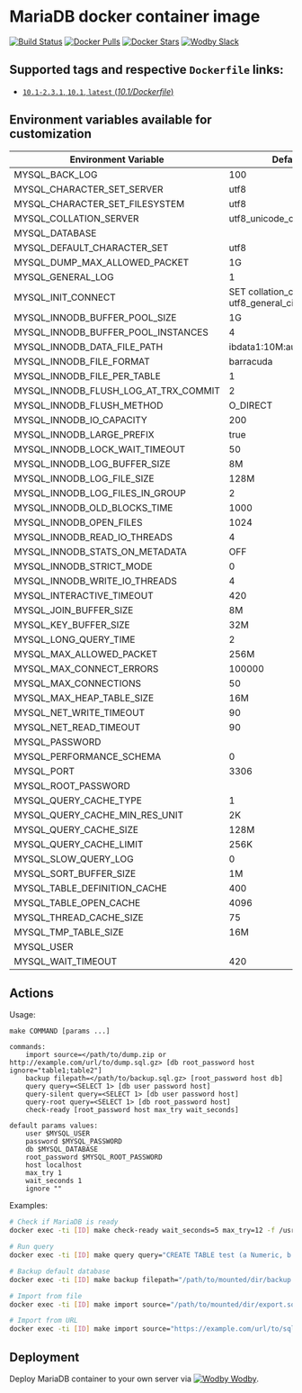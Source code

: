 # MariaDB docker container image

[![Build Status](https://travis-ci.org/wodby/mariadb.svg?branch=master)](https://travis-ci.org/wodby/mariadb)
[![Docker Pulls](https://img.shields.io/docker/pulls/wodby/mariadb.svg)](https://hub.docker.com/r/wodby/mariadb)
[![Docker Stars](https://img.shields.io/docker/stars/wodby/mariadb.svg)](https://hub.docker.com/r/wodby/mariadb)
[![Wodby Slack](http://slack.wodby.com/badge.svg)](http://slack.wodby.com)

## Supported tags and respective `Dockerfile` links:

- [`10.1-2.3.1`, `10.1`, `latest` (*10.1/Dockerfile*)](https://github.com/wodby/mariadb/tree/master/10.1/Dockerfile)

## Environment variables available for customization

| Environment Variable | Default Value | Description |
| -------------------- | ------------- | ----------- |
| MYSQL_BACK_LOG                        | 100                                        | |
| MYSQL_CHARACTER_SET_SERVER            | utf8                                       | |
| MYSQL_CHARACTER_SET_FILESYSTEM        | utf8                                       | |
| MYSQL_COLLATION_SERVER                | utf8_unicode_ci                            | |
| MYSQL_DATABASE                        |                                            | |
| MYSQL_DEFAULT_CHARACTER_SET           | utf8                                       | | 
| MYSQL_DUMP_MAX_ALLOWED_PACKET         | 1G                                         | |
| MYSQL_GENERAL_LOG                     | 1                                          | |
| MYSQL_INIT_CONNECT                    | SET collation_connection = utf8_general_ci | |
| MYSQL_INNODB_BUFFER_POOL_SIZE         | 1G                                         | |
| MYSQL_INNODB_BUFFER_POOL_INSTANCES    | 4                                          | |
| MYSQL_INNODB_DATA_FILE_PATH           | ibdata1:10M:autoextend:max:10G             | |
| MYSQL_INNODB_FILE_FORMAT              | barracuda                                  | |
| MYSQL_INNODB_FILE_PER_TABLE           | 1                                          | |
| MYSQL_INNODB_FLUSH_LOG_AT_TRX_COMMIT  | 2                                          | |
| MYSQL_INNODB_FLUSH_METHOD             | O_DIRECT                                   | |
| MYSQL_INNODB_IO_CAPACITY              | 200                                        | |
| MYSQL_INNODB_LARGE_PREFIX             | true                                       | |
| MYSQL_INNODB_LOCK_WAIT_TIMEOUT        | 50                                         | |
| MYSQL_INNODB_LOG_BUFFER_SIZE          | 8M                                         | |
| MYSQL_INNODB_LOG_FILE_SIZE            | 128M                                       | |
| MYSQL_INNODB_LOG_FILES_IN_GROUP       | 2                                          | |
| MYSQL_INNODB_OLD_BLOCKS_TIME          | 1000                                       | |
| MYSQL_INNODB_OPEN_FILES               | 1024                                       | |
| MYSQL_INNODB_READ_IO_THREADS          | 4                                          | |
| MYSQL_INNODB_STATS_ON_METADATA        | OFF                                        | |
| MYSQL_INNODB_STRICT_MODE              | 0                                          | |
| MYSQL_INNODB_WRITE_IO_THREADS         | 4                                          | |
| MYSQL_INTERACTIVE_TIMEOUT             | 420                                        | |
| MYSQL_JOIN_BUFFER_SIZE                | 8M                                         | |
| MYSQL_KEY_BUFFER_SIZE                 | 32M                                        | |
| MYSQL_LONG_QUERY_TIME                 | 2                                          | |
| MYSQL_MAX_ALLOWED_PACKET              | 256M                                       | |
| MYSQL_MAX_CONNECT_ERRORS              | 100000                                     | |
| MYSQL_MAX_CONNECTIONS                 | 50                                         | |
| MYSQL_MAX_HEAP_TABLE_SIZE             | 16M                                        | |
| MYSQL_NET_WRITE_TIMEOUT               | 90                                         | |
| MYSQL_NET_READ_TIMEOUT                | 90                                         | |
| MYSQL_PASSWORD                        |                                            | |
| MYSQL_PERFORMANCE_SCHEMA              | 0                                          | |
| MYSQL_PORT                            | 3306                                       | |
| MYSQL_ROOT_PASSWORD                   |                                            | REQUIRED |
| MYSQL_QUERY_CACHE_TYPE                | 1                                          | |
| MYSQL_QUERY_CACHE_MIN_RES_UNIT        | 2K                                         | |
| MYSQL_QUERY_CACHE_SIZE                | 128M                                       | |
| MYSQL_QUERY_CACHE_LIMIT               | 256K                                       | |
| MYSQL_SLOW_QUERY_LOG                  | 0                                          | |
| MYSQL_SORT_BUFFER_SIZE                | 1M                                         | |
| MYSQL_TABLE_DEFINITION_CACHE          | 400                                        | |
| MYSQL_TABLE_OPEN_CACHE                | 4096                                       | |
| MYSQL_THREAD_CACHE_SIZE               | 75                                         | |
| MYSQL_TMP_TABLE_SIZE                  | 16M                                        | |
| MYSQL_USER                            |                                            | |
| MYSQL_WAIT_TIMEOUT                    | 420                                        | |

## Actions

Usage:
```
make COMMAND [params ...]
 
commands:
    import source=</path/to/dump.zip or http://example.com/url/to/dump.sql.gz> [db root_password host ignore="table1;table2"] 
    backup filepath=</path/to/backup.sql.gz> [root_password host db] 
    query query=<SELECT 1> [db user password host] 
    query-silent query=<SELECT 1> [db user password host] 
    query-root query=<SELECT 1> [db root_password host]
    check-ready [root_password host max_try wait_seconds]  
    
default params values:
    user $MYSQL_USER
    password $MYSQL_PASSWORD
    db $MYSQL_DATABASE
    root_password $MYSQL_ROOT_PASSWORD
    host localhost
    max_try 1
    wait_seconds 1
    ignore ""
```

Examples:

```bash
# Check if MariaDB is ready
docker exec -ti [ID] make check-ready wait_seconds=5 max_try=12 -f /usr/local/bin/Makefile

# Run query
docker exec -ti [ID] make query query="CREATE TABLE test (a Numeric, b Numeric, c VARCHAR(255))" -f /usr/local/bin/actions.mk

# Backup default database
docker exec -ti [ID] make backup filepath="/path/to/mounted/dir/backup.sql.gz" -f /usr/local/bin/actions.mk

# Import from file
docker exec -ti [ID] make import source="/path/to/mounted/dir/export.sql.gz" -f /usr/local/bin/actions.mk

# Import from URL
docker exec -ti [ID] make import source="https://example.com/url/to/sql/dump.zip" -f /usr/local/bin/actions.mk
```

## Deployment

Deploy MariaDB container to your own server via [![Wodby](https://www.google.com/s2/favicons?domain=wodby.com) Wodby](https://wodby.com).
